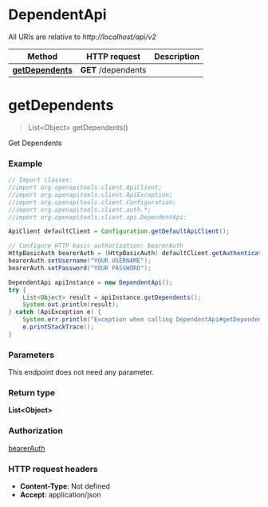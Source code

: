 # DependentApi

All URIs are relative to *http://localhost/api/v2*

Method | HTTP request | Description
------------- | ------------- | -------------
[**getDependents**](DependentApi.md#getDependents) | **GET** /dependents | 


<a name="getDependents"></a>
# **getDependents**
> List&lt;Object&gt; getDependents()



Get Dependents

### Example
```java
// Import classes:
//import org.openapitools.client.ApiClient;
//import org.openapitools.client.ApiException;
//import org.openapitools.client.Configuration;
//import org.openapitools.client.auth.*;
//import org.openapitools.client.api.DependentApi;

ApiClient defaultClient = Configuration.getDefaultApiClient();

// Configure HTTP basic authorization: bearerAuth
HttpBasicAuth bearerAuth = (HttpBasicAuth) defaultClient.getAuthentication("bearerAuth");
bearerAuth.setUsername("YOUR USERNAME");
bearerAuth.setPassword("YOUR PASSWORD");

DependentApi apiInstance = new DependentApi();
try {
    List<Object> result = apiInstance.getDependents();
    System.out.println(result);
} catch (ApiException e) {
    System.err.println("Exception when calling DependentApi#getDependents");
    e.printStackTrace();
}
```

### Parameters
This endpoint does not need any parameter.

### Return type

**List&lt;Object&gt;**

### Authorization

[bearerAuth](../README.md#bearerAuth)

### HTTP request headers

 - **Content-Type**: Not defined
 - **Accept**: application/json

